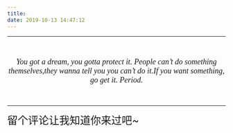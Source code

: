 ```yaml
---
title:
date: 2019-10-13 14:47:12
---
```


---
<br/>
<br/>


<i>
<center>
<font size=4 face="微软雅黑">
You got a dream, you gotta protect it. People can’t do something themselves,they wanna tell you you can’t do it.If you want something, go get it. Period.
</font>
</center>
</i>




<br/>
<br/>


---

<font size=5>留个评论让我知道你来过吧~</font>
